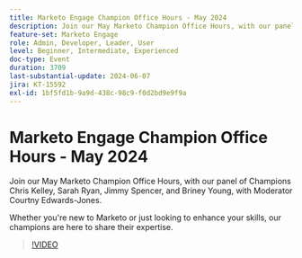 ```yaml
---
title: Marketo Engage Champion Office Hours - May 2024
description: Join our May Marketo Champion Office Hours, with our panel of Champions Chris Kelley, Sarah Ryan, Jimmy Spencer, and Briney Young, with Moderator Courtny Edwards-Jones.Whether you're new to Marketo or just looking to enhance your skills, our champions are here to share their expertise.
feature-set: Marketo Engage
role: Admin, Developer, Leader, User
level: Beginner, Intermediate, Experienced
doc-type: Event
duration: 3709
last-substantial-update: 2024-06-07
jira: KT-15592
exl-id: 1bf5fd1b-9a9d-438c-98c9-f0d2bd9e9f9a
---
```

# Marketo Engage Champion Office Hours - May 2024

Join our May Marketo Champion Office Hours, with our panel of Champions Chris Kelley, Sarah Ryan, Jimmy Spencer, and Briney Young, with Moderator Courtny Edwards-Jones.

Whether you're new to Marketo or just looking to enhance your skills, our champions are here to share their expertise.

>[!VIDEO](https://video.tv.adobe.com/v/3429357/?learn=on)
